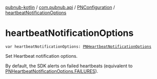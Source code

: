 [pubnub-kotlin](../../index.md) / [com.pubnub.api](../index.md) / [PNConfiguration](index.md) / [heartbeatNotificationOptions](./heartbeat-notification-options.md)

# heartbeatNotificationOptions

`var heartbeatNotificationOptions: `[`PNHeartbeatNotificationOptions`](../../com.pubnub.api.enums/-p-n-heartbeat-notification-options/index.md)

Set Heartbeat notification options.

By default, the SDK alerts on failed heartbeats (equivalent to [PNHeartbeatNotificationOptions.FAILURES](../../com.pubnub.api.enums/-p-n-heartbeat-notification-options/-f-a-i-l-u-r-e-s.md)).

